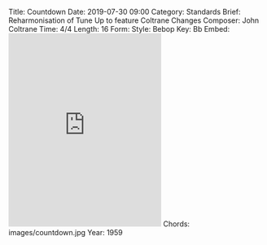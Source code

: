 Title: Countdown
Date: 2019-07-30 09:00
Category: Standards
Brief: Reharmonisation of Tune Up to feature Coltrane Changes
Composer: John Coltrane
Time: 4/4
Length: 16
Form:
Style: Bebop
Key: Bb
Embed: <iframe src="https://open.spotify.com/embed/user/thatdavidmiller/playlist/3Jwipjf1Zrq8h1aIosCViK" width="300" height="380" frameborder="0" allowtransparency="true" allow="encrypted-media"></iframe>
Chords: images/countdown.jpg
Year: 1959
